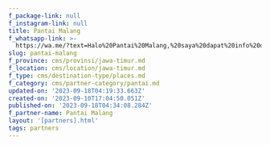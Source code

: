 ```yaml
---
f_package-link: null
f_instagram-link: null
title: Pantai Malang
f_whatsapp-link: >-
  https://wa.me/?text=Halo%20Pantai%20Malang,%20saya%20dapat%20info%20dari%20@loocale.id%20dan%20punya%20pertanyaan
slug: pantai-malang
f_province: cms/provinsi/jawa-timur.md
f_location: cms/location/jawa-timur.md
f_type: cms/destination-type/places.md
f_category: cms/partner-category/pantai.md
updated-on: '2023-09-18T04:19:33.663Z'
created-on: '2023-09-10T17:04:50.051Z'
published-on: '2023-09-18T04:34:08.284Z'
f_partner-name: Pantai Malang
layout: '[partners].html'
tags: partners
---
```



